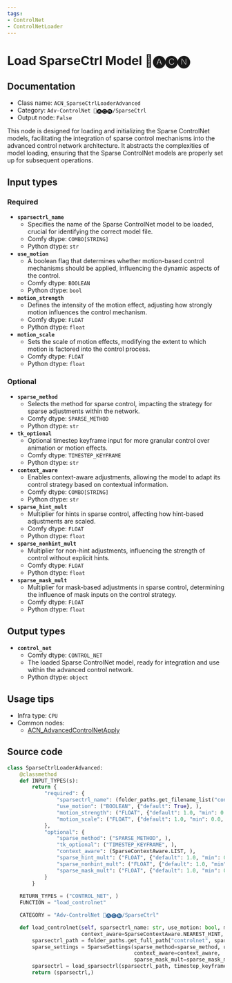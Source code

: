 ```yaml
---
tags:
- ControlNet
- ControlNetLoader
---
```


# Load SparseCtrl Model 🛂🅐🅒🅝
## Documentation
- Class name: `ACN_SparseCtrlLoaderAdvanced`
- Category: `Adv-ControlNet 🛂🅐🅒🅝/SparseCtrl`
- Output node: `False`

This node is designed for loading and initializing the Sparse ControlNet models, facilitating the integration of sparse control mechanisms into the advanced control network architecture. It abstracts the complexities of model loading, ensuring that the Sparse ControlNet models are properly set up for subsequent operations.
## Input types
### Required
- **`sparsectrl_name`**
    - Specifies the name of the Sparse ControlNet model to be loaded, crucial for identifying the correct model file.
    - Comfy dtype: `COMBO[STRING]`
    - Python dtype: `str`
- **`use_motion`**
    - A boolean flag that determines whether motion-based control mechanisms should be applied, influencing the dynamic aspects of the control.
    - Comfy dtype: `BOOLEAN`
    - Python dtype: `bool`
- **`motion_strength`**
    - Defines the intensity of the motion effect, adjusting how strongly motion influences the control mechanism.
    - Comfy dtype: `FLOAT`
    - Python dtype: `float`
- **`motion_scale`**
    - Sets the scale of motion effects, modifying the extent to which motion is factored into the control process.
    - Comfy dtype: `FLOAT`
    - Python dtype: `float`
### Optional
- **`sparse_method`**
    - Selects the method for sparse control, impacting the strategy for sparse adjustments within the network.
    - Comfy dtype: `SPARSE_METHOD`
    - Python dtype: `str`
- **`tk_optional`**
    - Optional timestep keyframe input for more granular control over animation or motion effects.
    - Comfy dtype: `TIMESTEP_KEYFRAME`
    - Python dtype: `str`
- **`context_aware`**
    - Enables context-aware adjustments, allowing the model to adapt its control strategy based on contextual information.
    - Comfy dtype: `COMBO[STRING]`
    - Python dtype: `str`
- **`sparse_hint_mult`**
    - Multiplier for hints in sparse control, affecting how hint-based adjustments are scaled.
    - Comfy dtype: `FLOAT`
    - Python dtype: `float`
- **`sparse_nonhint_mult`**
    - Multiplier for non-hint adjustments, influencing the strength of control without explicit hints.
    - Comfy dtype: `FLOAT`
    - Python dtype: `float`
- **`sparse_mask_mult`**
    - Multiplier for mask-based adjustments in sparse control, determining the influence of mask inputs on the control strategy.
    - Comfy dtype: `FLOAT`
    - Python dtype: `float`
## Output types
- **`control_net`**
    - Comfy dtype: `CONTROL_NET`
    - The loaded Sparse ControlNet model, ready for integration and use within the advanced control network.
    - Python dtype: `object`
## Usage tips
- Infra type: `CPU`
- Common nodes:
    - [ACN_AdvancedControlNetApply](../../ComfyUI-Advanced-ControlNet/Nodes/ACN_AdvancedControlNetApply.md)



## Source code
```python
class SparseCtrlLoaderAdvanced:
    @classmethod
    def INPUT_TYPES(s):
        return {
            "required": {
                "sparsectrl_name": (folder_paths.get_filename_list("controlnet"), ),
                "use_motion": ("BOOLEAN", {"default": True}, ),
                "motion_strength": ("FLOAT", {"default": 1.0, "min": 0.0, "max": 10.0, "step": 0.001}, ),
                "motion_scale": ("FLOAT", {"default": 1.0, "min": 0.0, "max": 10.0, "step": 0.001}, ),
            },
            "optional": {
                "sparse_method": ("SPARSE_METHOD", ),
                "tk_optional": ("TIMESTEP_KEYFRAME", ),
                "context_aware": (SparseContextAware.LIST, ),
                "sparse_hint_mult": ("FLOAT", {"default": 1.0, "min": 0.0, "max": 10.0, "step": 0.001}, ),
                "sparse_nonhint_mult": ("FLOAT", {"default": 1.0, "min": 0.0, "max": 10.0, "step": 0.001}, ),
                "sparse_mask_mult": ("FLOAT", {"default": 1.0, "min": 0.0, "max": 10.0, "step": 0.001}, ),
            }
        }
    
    RETURN_TYPES = ("CONTROL_NET", )
    FUNCTION = "load_controlnet"

    CATEGORY = "Adv-ControlNet 🛂🅐🅒🅝/SparseCtrl"

    def load_controlnet(self, sparsectrl_name: str, use_motion: bool, motion_strength: float, motion_scale: float, sparse_method: SparseMethod=SparseSpreadMethod(), tk_optional: TimestepKeyframeGroup=None,
                        context_aware=SparseContextAware.NEAREST_HINT, sparse_hint_mult=1.0, sparse_nonhint_mult=1.0, sparse_mask_mult=1.0):
        sparsectrl_path = folder_paths.get_full_path("controlnet", sparsectrl_name)
        sparse_settings = SparseSettings(sparse_method=sparse_method, use_motion=use_motion, motion_strength=motion_strength, motion_scale=motion_scale,
                                         context_aware=context_aware,
                                         sparse_mask_mult=sparse_mask_mult, sparse_hint_mult=sparse_hint_mult, sparse_nonhint_mult=sparse_nonhint_mult)
        sparsectrl = load_sparsectrl(sparsectrl_path, timestep_keyframe=tk_optional, sparse_settings=sparse_settings)
        return (sparsectrl,)

```
